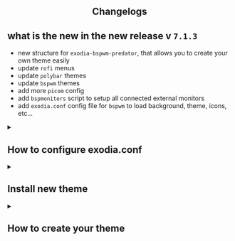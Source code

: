 <h2 align="center"> Changelogs</h2>


## what is the new in the new release v `7.1.3`

- new structure for `exodia-bspwm-predator`, that allows you to create your own theme easily
- update `rofi` menus
- update `polybar` themes
- update `bspwm` themes
- add more `picom` config
- add `bspmonitors` script to setup all connected external monitors
- add `exodia.conf` config file for `bspwm` to load background, theme, icons, etc...

<details>

   <summary><h2> How to configure exodia.conf </h2></summary>

  > **_`exodia.conf`:_** 
> 
> ** this config file contains the configuration of `bspwm` to load on startup 
> allow users to change `backgrounds`, `polybar` themes, `icons`, etc... easily.**

- Themes Setting: 
  - change the background by changing the value of the background (eg `background = img.png` ), same as for the rest of the setting 
  - Backgrounds must be located in `/usr/share/backgrounds`
  - Themes must be located in `/usr/share/themes`
  - Icons/Cursors must be located in `/usr/share/icons`
  - color-scheme/polybar `~/.config/bspwm`
  - change-betterlockscreen for changing the Background for `betterlockscreen` when you change the theme set it ti `true` to enable it

```conf
# Themes Setting #
background = Islamic_warrior_9.jpg
color-scheme = IslamicWarrior
theme = Tokyonight-Dark-BL
icons = neon-icon
cursor = ArchTrix
polybar = IslamicWarrior
change-betterlockscreen = false
```
- Configurations, Appearance and Other Setting: 
  - change the picom by changing the value of the picom (eg `picom = animation.conf` ), same as for the rest of the setting 
  - picom must be located in `~/.config/bspwm/picom`
  - keybinding must be located in `~/.config/bspwm/keybinding`
  - `multi-bar-monitors` for launching `polybar` in all connected monitors (to disable set to `false` to open `polybar` in primary Monitor ONLY)
  - `keyboard-layouts` to configure your keyboard layout, see [**`All Layouts`**](https://en.wikipedia.org/wiki/ISO_3166-1#Officially_assigned_code_elements)

```conf
# BSPWM Configurations, Appearance and Other Setting #
picom = shadow-animation.conf
keybinding = sxhkdrc
multi-bar-monitors = true
keyboard-layouts = us,ar
```

- Exoida OS Setting: 
  - `exoida-assistant-auto-start` to open `exoida-assistant` App on startup (to disable set to `false`).
  - `auto-update` for auto-updating bspwm config from official exodia repos, as the new config is located in(after update/install) `/etc/skel/.config/bspwm` and you need to copy manually to `~/.config/bspwm` to get the new configuration but here if you set to `true` it will update automatically and take a backup for the old config if you don't need the new config (if you have your own config and don't want to override on it) set to `false`

```conf
# Exoida OS Setting #
exoida-assistant-auto-start = true
auto-update = true
```

FINALLY, here's the default config file

```conf
#####################################
#                                   #
#  @author      : 00xWolf           #
#    GitHub    : @mmsaeed509       #
#    Developer : Mahmoud Mohamed   #
#  﫥  Copyright : Exodia OS         #
#                                   #
#####################################

# Themes Setting #
background = Islamic_warrior_9.jpg
color-scheme = IslamicWarrior
theme = Tokyonight-Dark-BL
icons = neon-icon
cursor = ArchTrix
polybar = IslamicWarrior
change-betterlockscreen = false

# BSPWM Configurations, Appearance and Other Setting #
picom = shadow-animation.conf
keybinding = sxhkdrc
multi-bar-monitors = true
keyboard-layouts = us,ar

bsp-border-width = 2
bsp-window-gap = 10
bsp-split-ratio = 0.50
bsp-borderless-monocle = true
bsp-gapless-monocle = true
bsp-paddingless-monocle = true
bsp-single-monocle = false
bsp-focus-follows-pointer = true
bsp-presel-feedback = true

# Predator Edition Setting #
RGB-keyboard = IslamicWarrior

# Exoida OS Setting #
exoida-assistant-auto-start = true
auto-update = true
```

</details>

<details>
   
   <summary><h2> Install new theme </h2></summary>

- you can find here [**`official themes`**](https://github.com/Exodia-OS/bspwm-themes/tree/master/official-themes) and [**`community themes`**](https://github.com/Exodia-OS/bspwm-themes/tree/master/community-themes)
- download the theme and save it in the `~/.config/bspwm/themes` directory
  
</details>

<details>
   
   <summary><h2> How to create your theme </h2></summary>

- go to the theme directory `~/.config/bspwm/themes/`
- choice one of the available themes, then Copy Paste and change the theme name (e.g `my Theme`)
- edit the configuration of the new theme
- take a screenshot of the new theme and save it in `~/.config/bspwm/themes/my Theme/preview.png`

FINALLY, you have created your theme

  ### Contributing

do you want to share your theme?

- Fork 
- add your theme to the [**`community`**](https://github.com/Exodia-OS/bspwm-themes/tree/master/community-themes) directory
- Commit/Push your changes with [**`push.sh`**](https://github.com/Exodia-OS/bspwm-themes/blob/master/push.sh) script
    - `push.sh -m "added new theme"`
- Submit a pull request
  
</details>